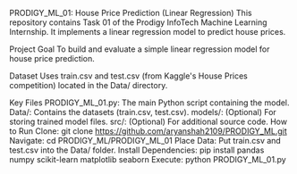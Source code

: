 PRODIGY_ML_01: House Price Prediction (Linear Regression)
This repository contains Task 01 of the Prodigy InfoTech Machine Learning Internship. It implements a linear regression model to predict house prices.

Project Goal
To build and evaluate a simple linear regression model for house price prediction.

Dataset
Uses train.csv and test.csv (from Kaggle's House Prices competition) located in the Data/ directory.

Key Files
PRODIGY_ML_01.py: The main Python script containing the model.
Data/: Contains the datasets (train.csv, test.csv).
models/: (Optional) For storing trained model files.
src/: (Optional) For additional source code.
How to Run
Clone: git clone https://github.com/aryanshah2109/PRODIGY_ML.git
Navigate: cd PRODIGY_ML/PRODIGY_ML_01
Place Data: Put train.csv and test.csv into the Data/ folder.
Install Dependencies: pip install pandas numpy scikit-learn matplotlib seaborn
Execute: python PRODIGY_ML_01.py
